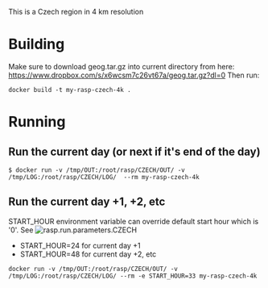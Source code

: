 This is a Czech region in 4 km resolution

# Building
Make sure to download geog.tar.gz into current directory from here: https://www.dropbox.com/s/x6wcsm7c26vt67a/geog.tar.gz?dl=0
Then run:

```
docker build -t my-rasp-czech-4k .
```

# Running
## Run the current day (or next if it's end of the day)

```
$ docker run -v /tmp/OUT:/root/rasp/CZECH/OUT/ -v /tmp/LOG:/root/rasp/CZECH/LOG/  --rm my-rasp-czech-4k
```

## Run the current day +1, +2, etc

START_HOUR environment variable can override default start hour which is '0'. See ![rasp.run.parameters.CZECH](CZECH/rasp.run.parameters.CZECH)

* START_HOUR=24 for current day +1
* START_HOUR=48 for current day +2, etc

```
docker run -v /tmp/OUT:/root/rasp/CZECH/OUT/ -v /tmp/LOG:/root/rasp/CZECH/LOG/ --rm -e START_HOUR=33 my-rasp-czech-4k
```
